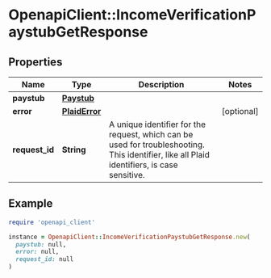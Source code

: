 # OpenapiClient::IncomeVerificationPaystubGetResponse

## Properties

| Name | Type | Description | Notes |
| ---- | ---- | ----------- | ----- |
| **paystub** | [**Paystub**](Paystub.md) |  |  |
| **error** | [**PlaidError**](PlaidError.md) |  | [optional] |
| **request_id** | **String** | A unique identifier for the request, which can be used for troubleshooting. This identifier, like all Plaid identifiers, is case sensitive. |  |

## Example

```ruby
require 'openapi_client'

instance = OpenapiClient::IncomeVerificationPaystubGetResponse.new(
  paystub: null,
  error: null,
  request_id: null
)
```

